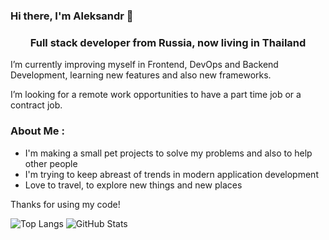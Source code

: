 ### Hi there, I'm Aleksandr 👋

<h3 align="center">Full stack developer from Russia, now living in Thailand</h3>

I’m currently improving myself in Frontend, DevOps and Backend Development, learning new features and also new frameworks.

I’m looking for a remote work opportunities to have a part time job or a contract job.


### About Me :
  
- I'm making a small pet projects to solve my problems and also to help other people
- I'm trying to keep abreast of trends in modern application development
- Love to travel, to explore new things and new places


Thanks for using my code!

![Top Langs](https://github-readme-stats.vercel.app/api/top-langs/?username=omggga&layout=compact&langs_count=10&hide=html,css,c,c%2B%2B,perl,postscript&exclude_repo=dotfiles,old-scripts&cache_seconds=21600)
![GitHub Stats](https://github-readme-stats.vercel.app/api?username=omggga&show_icons=true&include_all_commits=true&count_private=true&cache_seconds=21600)

